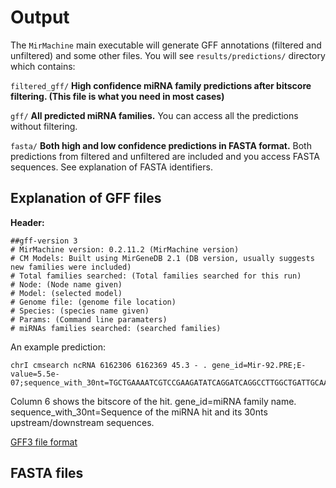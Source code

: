 # Output

The `MirMachine` main executable will generate GFF annotations (filtered and unfiltered) and some other files.
You will see `results/predictions/` directory which contains:

`filtered_gff/` __High confidence miRNA family predictions after bitscore filtering. (This file is what you need in most cases)__  

`gff/` __All predicted miRNA families.__  You can access all the predictions without filtering.

`fasta/` __Both high and low confidence predictions in FASTA format.__  Both predictions from filtered and unfiltered are included and you access FASTA sequences. See explanation of FASTA identifiers.


## Explanation of GFF files

**Header:**
```
##gff-version 3
# MirMachine version: 0.2.11.2 (MirMachine version)
# CM Models: Built using MirGeneDB 2.1 (DB version, usually suggests new families were included)
# Total families searched: (Total families searched for this run)
# Node: (Node name given)
# Model: (selected model)
# Genome file: (genome file location)
# Species: (species name given)
# Params: (Command line paramaters)
# miRNAs families searched: (searched families)
```

An example prediction: 
```
chrI cmsearch ncRNA 6162306 6162369 45.3 - . gene_id=Mir-92.PRE;E-value=5.5e-07;sequence_with_30nt=TGCTGAAAATCGTCCGAAGATATCAGGATCAGGCCTTGGCTGATTGCAAAATTGTTCACCGTGAAAATTAAATATTGCACTCTCCCCGGCCTGATCTGAGAGTAAGGCGAAGCTGAATTGACTT
```

Column 6 shows the bitscore of the hit.
gene_id=miRNA family name.  
sequence_with_30nt=Sequence of the miRNA hit and its 30nts upstream/downstream sequences.  

[GFF3 file format](https://github.com/The-Sequence-Ontology/Specifications/blob/master/gff3.md)

## FASTA files



